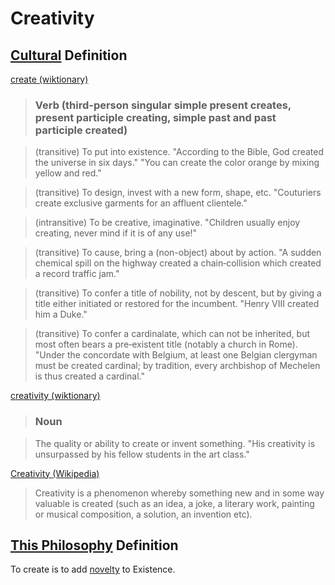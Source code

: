 # Creativity

## [Cultural](./culture.md) Definition

<a href="http://en.wiktionary.org/wiki/create" target="_blank">create (wiktionary)</a>

> ### Verb (third-person singular simple present creates, present participle creating, simple past and past participle created)

> (transitive) To put into existence. "According to the Bible, God created the universe in six days." "You can create the color orange by mixing yellow and red."

> (transitive) To design, invest with a new form, shape, etc. "Couturiers create exclusive garments for an affluent clientele."

> (intransitive) To be creative, imaginative. "Children usually enjoy creating, never mind if it is of any use!"

> (transitive) To cause, bring a (non-object) about by action. "A sudden chemical spill on the highway created a chain‐collision which created a record traffic jam."

> (transitive) To confer a title of nobility, not by descent, but by giving a title either initiated or restored for the incumbent. "Henry VIII created him a Duke."

> (transitive) To confer a cardinalate, which can not be inherited, but most often bears a pre‐existent title (notably a church in Rome). "Under the concordate with Belgium, at least one Belgian clergyman must be created cardinal; by tradition, every archbishop of Mechelen is thus created a cardinal."

<a href="http://en.wiktionary.org/wiki/creativity" target="_blank">creativity (wiktionary)</a>

> ### Noun

> The quality or ability to create or invent something. "His creativity is unsurpassed by his fellow students in the art class."

<a href="http://en.wikipedia.org/wiki/Creativity" target="_blank">Creativity (Wikipedia)</a>

> Creativity is a phenomenon whereby something new and in some way valuable is created (such as an idea, a joke, a literary work, painting or musical composition, a solution, an invention etc).

<a href="http://en.wikipedia.org/wiki/Create" target="_blank"></a>

## [This Philosophy](./this-philosophy.md) Definition

To create is to add [novelty](./novelty.md) to Existence.
